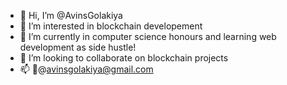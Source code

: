 - 👋 Hi, I’m @AvinsGolakiya
- 👀 I’m interested in blockchain developement
- 🌱 I’m currently in computer science honours and learning web development as side hustle!
- 💞️ I’m looking to collaborate on blockchain projects
- 📫 📧@avinsgolakiya@gmail.com

<!---
AvinsGolakiya/AvinsGolakiya is a ✨ special ✨ repository because its `README.md` (this file) appears on your GitHub profile.
You can click the Preview link to take a look at your changes.
--->
